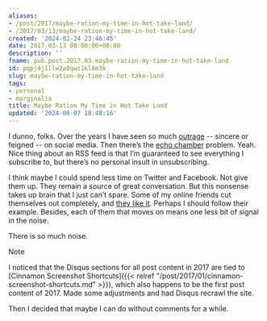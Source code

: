 ```yaml
---
aliases:
- /post/2017/maybe-ration-my-time-in-hot-take-land/
- /2017/03/13/maybe-ration-my-time-in-hot-take-land/
created: '2024-02-24 23:46:45'
date: 2017-03-13 00:00:00+00:00
description: ''
fname: pub.post.2017.03.maybe-ration-my-time-in-hot-take-land
id: pqpj4j1llw2a8qwz1kl6m3k
slug: maybe-ration-my-time-in-hot-take-land
tags:
- personal
- marginalia
title: Maybe Ration My Time in Hot Take Land
updated: '2024-08-07 18:48:16'
---
```


I dunno, folks. Over the years I have seen so much [outrage](http://www.geekwire.com/2017/trump-supporters-voice-real-outrage-fake-resistanceradio-promoting-amazon-tv-series/) -- sincere or feigned -- on social media. Then there’s the [echo chamber](https://arstechnica.com/science/2017/03/the-social-media-echo-chamber-is-real/) problem. Yeah. Nice thing about an RSS feed is that I’m guaranteed to see everything I subscribe to, but there’s no personal insult in unsubscribing.

I think maybe I could spend less time on Twitter and Facebook. Not give them up. They remain a source of great conversation. But this nonsense takes up brain that I just can’t spare. Some of my online friends cut themselves out completely, and [they like it](https://seeknuance.com/2017/03/07/im-happier-and-more-productive-without-twitter/). Perhaps I should follow their example. Besides, each of them that moves on means one less bit of signal in the noise.

There is so much noise.

> [!NOTE]
> I noticed that the Disqus sections for all post content in 2017 are tied to [Cinnamon Screenshot Shortcuts]({{< relref "/post/2017/01/cinnamon-screenshot-shortcuts.md" >}}), which also happens to be the first post content of 2017. Made some adjustments and had Disqus recrawl the site.
>
> Then I decided that maybe I can do without comments for a while.